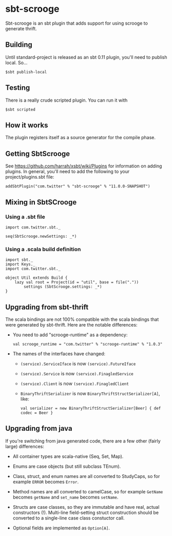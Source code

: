 # sbt-scrooge

Sbt-scrooge is an sbt plugin that adds support for using scrooge to
generate thrift.


## Building

Until standard-project is released as an sbt 0.11 plugin, you'll need
to publish local. So... 

    $sbt publish-local


## Testing

There is a really crude scripted plugin. You can run it with

    $sbt scripted
    
## How it works

The plugin registers itself as a source generator for the compile phase.


## Getting SbtScrooge

See https://github.com/harrah/xsbt/wiki/Plugins for information on
adding plugins. In general, you'll need to add the following to your
project/plugins.sbt file:

    addSbtPlugin("com.twitter" % "sbt-scrooge" % "11.0.0-SNAPSHOT")

## Mixing in SbtSCrooge

### Using a .sbt file

    import com.twitter.sbt._

    seq(SbtScrooge.newSettings: _*)
    
    
### Using a .scala build definition

    import sbt._
    import Keys._
    import com.twitter.sbt._
    
    object Util extends Build {
        lazy val root = Project(id = "util", base = file("."))
            settings (SbtScrooge.settings: _*)
    }
    
## Upgrading from sbt-thrift

The scala bindings are not 100% compatible with the scala bindings that were
generated by sbt-thrift. Here are the notable differences:

- You need to add "scrooge-runtime" as a dependency:

    `val scrooge_runtime = "com.twitter" % "scrooge-runtime" % "1.0.3"`

- The names of the interfaces have changed:

  - `(service).ServiceIface` is now `(service).FutureIface`

  - `(service).Service` is now `(service).FinagledService`

  - `(service).Client` is now `(service).FinagledClient`

  - `BinaryThriftSerializer` is now `BinaryThriftStructSerializer[A]`, like:

      `val serializer = new BinaryThriftStructSerializer[Beer] { def codec = Beer }`


## Upgrading from java

If you're switching from java generated code, there are a few other (fairly
large) differences:

- All container types are scala-native (Seq, Set, Map).

- Enums are case objects (but still subclass TEnum).

- Class, struct, and enum names are all converted to StudyCaps, so for
  example `ERROR` becomes `Error`.

- Method names are all converted to camelCase, so for example `GetName`
  becomes `getName` and `set_name` becomes `setName`.

- Structs are case classes, so they are immutable and have real, actual
  constructors (!). Multi-line field-setting struct construction should be
  converted to a single-line case class constuctor call.

- Optional fields are implemented as `Option[A]`.
